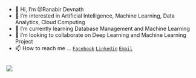 - 👋 Hi, I’m @Ranabir Devnath
- 👀 I’m interested in Artificial Intelligence, Machine Learning, Data Analytics, Cloud Computing
- 🌱 I’m currently learning Database Management and Machine Learning
- 💞️ I’m looking to collaborate on Deep Learning and Machine Learning Project
- 📫 How to reach me ... 
[`Facebook`](https://www.facebook.com/pias.debnath/)
[`Linkedin`](https://www.linkedin.com/in/ranabir-devnath-3b9611139/)
[`Email`](ranabir.devnath@gmail.com)
<!---
pias97/pias97 is a ✨ special ✨ repository because its `README.md` (this file) appears on your GitHub profile.
You can click the Preview link to take a look at your changes.
--->


<br> 
<image align="center" src="https://github-readme-stats.vercel.app/api?username=pias97&theme=dracula"> 
<br> 
